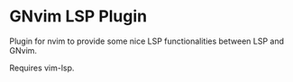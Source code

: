 # GNvim LSP Plugin

Plugin for nvim to provide some nice LSP functionalities between LSP and GNvim.

Requires vim-lsp.
